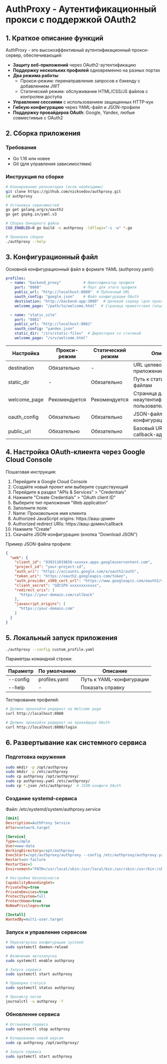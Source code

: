 # AuthProxy - Аутентификационный прокси с поддержкой OAuth2

## 1. Краткое описание функций

AuthProxy - это высокоэффективный аутентификационный прокси-сервер, обеспечивающий:

- **Защиту веб-приложений** через OAuth2-аутентификацию
- **Поддержку нескольких профилей** одновременно на разных портах
- **Два режима работы**:
  - Прокси-режим: перенаправление запросов к бэкенду с добавлением JWT
  - Статический режим: обслуживание HTML/CSS/JS файлов с контролем доступа
- **Управление сессиями** с использованием защищенных HTTP-кук
- **Гибкую конфигурацию** через YAML-файл и JSON-профили
- **Поддержку провайдеров OAuth**: Google, Yandex, любые совместимые с OAuth2

## 2. Сборка приложения

### Требования
- Go 1.16 или новее
- Git (для управления зависимостями)

### Инструкция по сборке
```bash
# Клонирование репозитория (если необходимо)
git clone https://github.com/nicksedov/authproxy.git
cd authproxy

# Установка зависимостей
go get golang.org/x/oauth2
go get gopkg.in/yaml.v3

# Сборка бинарного файла
CGO_ENABLED=0 go build -o authproxy -ldflags="-s -w" *.go

# Проверка сборки
./authproxy --help
```

## 3. Конфигурационный файл

Основной конфигурационный файл в формате YAML (authproxy.yaml):

```yaml
profiles:
  - name: "backend_proxy"          # Идентификатор профиля
    port: "8080"                   # Порт для этого профиля
    public_url: "http://localhost:8080"  # Публичный URL
    oauth_config: "google.json"    # Файл конфигурации OAuth
    destination: "http://backend-app:3000"  # Целевой сервер (для прокси-режима)
    welcome_page: "/path/to/welcome.html"  # Страница приветствия (опционально)

  - name: "static_site"
    port: "8081"
    public_url: "http://localhost:8081"
    oauth_config: "yandex.json"
    static_dir: "/srv/static-files"  # Директория со статикой
    welcome_page: "/srv/welcome.html"
```

| Настройка    | Прокси-режим  | Статический режим | Описание                                         |
|--------------|---------------|-------------------|--------------------------------------------------|
| destination  | Обязательно   | -                 | URL целевого приложения                          |
| static_dir   | -             | Обязательно       | Путь к статическим файлам                        |
| welcome_page | Рекомендуется | Рекомендуется     | Страница для неаутентифицированных пользователей |
| oauth_config | Обязательно   | Обязательно       | JSON-файл с OAuth-конфигурацией                  |
| public_url   | Обязательно   | Обязательно       | Базовый URL для callback-адресов                 |

## 4. Настройка OAuth-клиента через Google Cloud Console

Пошаговая инструкция:

  1. Перейдите в Google Cloud Console
  2. Создайте новый проект или выберите существующий
  3. Перейдите в раздел "APIs & Services" > "Credentials"
  4. Нажмите "Create Credentials" > "OAuth client ID"
  5. Выберите тип приложения "Web application"
  6. Заполните поля:
  7. Name: Произвольное имя клиента
  8. Authorized JavaScript origins: https://ваш-домен
  9. Authorized redirect URIs: https://ваш-домен/callback
  10. Нажмите "Create"
  11. Скачайте JSON-конфигурацию (кнопка "Download JSON")

Пример JSON-файла профиля:
```json
{
  "web": {
    "client_id": "930311019656-xxxxxx.apps.googleusercontent.com",
    "project_id": "your-project-id",
    "auth_uri": "https://accounts.google.com/o/oauth2/auth",
    "token_uri": "https://oauth2.googleapis.com/token",
    "auth_provider_x509_cert_url": "https://www.googleapis.com/oauth2/v1/certs",
    "client_secret": "GOCSPX-xxxxxxxxxxxx",
    "redirect_uris": [
      "https://your-domain.com/callback"
    ],
    "javascript_origins": [
      "https://your-domain.com"
    ]
  }
}
```

## 5. Локальный запуск приложения

```bash
./authproxy --config custom_profile.yaml
```

Параметры командной строки:

| Параметр | По умолчанию   | Описание                 |
|----------|----------------|--------------------------|
| --config | profiles.yaml  | Путь к YAML-конфигурации |
| --help   | -              | Показать справку         |

Тестирование профилей:

```bash
# Должен произойти редирект на Welcome page
curl http://localhost:8080

# Должен произойти редирект на провайдера OAuth
curl http://localhost:8080/login
```

## 6. Развертывание как системного сервиса

### Подготовка окружения

```bash
sudo mkdir -p /opt/authproxy
sudo mkdir -p /etc/authproxy
sudo cp authproxy /opt/authproxy/
sudo cp authproxy.yaml /etc/authproxy/
sudo cp *.json /etc/authproxy/  # JSON-конфиги OAuth
```

### Создание systemd-сервиса

Файл: /etc/systemd/system/authproxy.service

```ini
[Unit]
Description=AuthProxy Service
After=network.target

[Service]
Type=simple
User=www-data
WorkingDirectory=/opt/authproxy
ExecStart=/opt/authproxy/authproxy --config /etc/authproxy/authproxy.yaml
Restart=on-failure
RestartSec=5
Environment="PATH=/usr/local/sbin:/usr/local/bin:/usr/sbin:/usr/bin:/sbin:/bin"

# Настройки безопасности
CapabilityBoundingSet=
PrivateTmp=true
PrivateDevices=true
ProtectSystem=full
ProtectHome=true
NoNewPrivileges=true

[Install]
WantedBy=multi-user.target
```

### Запуск и управление сервисом

```bash
# Перезагрузка конфигурации systemd
sudo systemctl daemon-reload

# Включение автозапуска
sudo systemctl enable authproxy

# Запуск сервиса
sudo systemctl start authproxy

# Проверка статуса
sudo systemctl status authproxy

# Просмотр логов
journalctl -u authproxy -f
```

### Обновление сервиса

```bash
# Остановка сервиса
sudo systemctl stop authproxy

# Копирование новой версии
sudo cp authproxy /opt/authproxy/

# Запуск сервиса
sudo systemctl start authproxy
```

